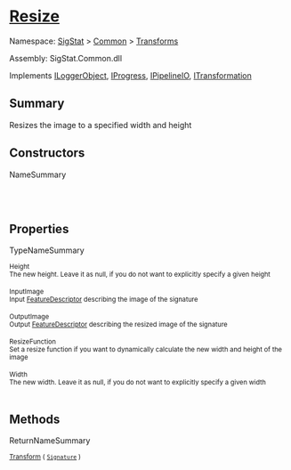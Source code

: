 # [Resize](./Resize.md)

Namespace: [SigStat]() > [Common](./../README.md) > [Transforms](./README.md)

Assembly: SigStat.Common.dll

Implements [ILoggerObject](./../ILoggerObject.md), [IProgress](./../Helpers/IProgress.md), [IPipelineIO](./../Pipeline/IPipelineIO.md), [ITransformation](./../ITransformation.md)

## Summary
Resizes the image to a specified width and height

## Constructors

NameSummary

<sub></sub><br><sub></sub><br>


## Properties

TypeNameSummary

<sub>Height</sub><br><sub>The new height. Leave it as null, if you do not want to explicitly specify a given height</sub><br><br>
<sub>InputImage</sub><br><sub>Input [FeatureDescriptor](https://github.com/hargitomi97/sigstat/blob/master/docs/md/SigStat/Common/FeatureDescriptor.md) describing the image of the signature</sub><br><br>
<sub>OutputImage</sub><br><sub>Output [FeatureDescriptor](https://github.com/hargitomi97/sigstat/blob/master/docs/md/SigStat/Common/FeatureDescriptor.md) describing the resized image of the signature</sub><br><br>
<sub>ResizeFunction</sub><br><sub>Set a resize function if you want to dynamically calculate the new width and height of the image</sub><br><br>
<sub>Width</sub><br><sub>The new width. Leave it as null, if you do not want to explicitly specify a given width</sub><br><br>


## Methods

ReturnNameSummary

<sub>[Transform](./Methods/Resize-100663714.md) ( [`Signature`](./../Signature.md) )</sub><br><sub></sub><br><br>


